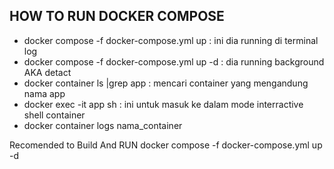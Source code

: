 ## HOW TO RUN DOCKER COMPOSE

* docker compose -f docker-compose.yml up : ini dia running di terminal log
* docker compose -f docker-compose.yml up -d : dia running background AKA detact
* docker container ls |grep app : mencari container yang mengandung nama app
* docker exec -it app sh : ini untuk masuk ke dalam mode interractive shell container
* docker container logs nama_container

Recomended to Build And RUN
docker compose -f docker-compose.yml up -d 